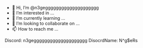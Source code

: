 - 👋 Hi, I’m @n3gegggggggggggggggggggg
- 👀 I’m interested in ...
- 🌱 I’m currently learning ...
- 💞️ I’m looking to collaborate on ...
- 📫 How to reach me ...

Discord: n3gegggggggggggggggggggg
DisocrdName: N^g$eRs
